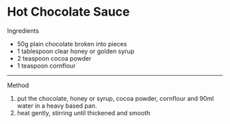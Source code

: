 # Hot Chocolate Sauce

Ingredients

-   50g plain chocolate broken into pieces
-   1 tablespoon clear honey or golden syrup
-   2 teaspoon cocoa powder
-   1 teaspoon cornflour

--------------------------------------------------------------------------------

Method

1.  put the chocolate, honey or syrup, cocoa powder, cornflour and 90ml water in
    a heavy based pan.
2.  heat gently, stirring until thickened and smooth
